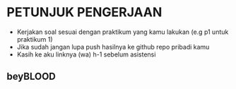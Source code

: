 # PETUNJUK PENGERJAAN

- Kerjakan soal sesuai dengan praktikum yang kamu lakukan (e.g p1 untuk praktikum 1)
- Jika sudah jangan lupa push hasilnya ke github repo pribadi kamu
- Kasih ke aku linknya (wa) h-1 sebelum asistensi

## beyBLOOD
